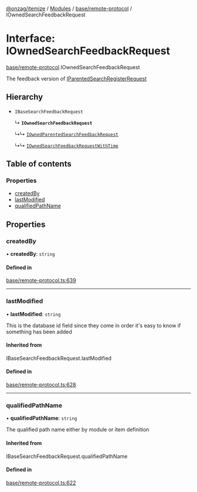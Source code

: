 [@onzag/itemize](../README.md) / [Modules](../modules.md) / [base/remote-protocol](../modules/base_remote_protocol.md) / IOwnedSearchFeedbackRequest

# Interface: IOwnedSearchFeedbackRequest

[base/remote-protocol](../modules/base_remote_protocol.md).IOwnedSearchFeedbackRequest

The feedback version of [IParentedSearchRegisterRequest](base_remote_protocol.IParentedSearchRegisterRequest.md)

## Hierarchy

- `IBaseSearchFeedbackRequest`

  ↳ **`IOwnedSearchFeedbackRequest`**

  ↳↳ [`IOwnedParentedSearchFeedbackRequest`](base_remote_protocol.IOwnedParentedSearchFeedbackRequest.md)

  ↳↳ [`IOwnedSearchFeedbackRequestWithTime`](client_internal_testing.IOwnedSearchFeedbackRequestWithTime.md)

## Table of contents

### Properties

- [createdBy](base_remote_protocol.IOwnedSearchFeedbackRequest.md#createdby)
- [lastModified](base_remote_protocol.IOwnedSearchFeedbackRequest.md#lastmodified)
- [qualifiedPathName](base_remote_protocol.IOwnedSearchFeedbackRequest.md#qualifiedpathname)

## Properties

### createdBy

• **createdBy**: `string`

#### Defined in

[base/remote-protocol.ts:639](https://github.com/onzag/itemize/blob/a24376ed/base/remote-protocol.ts#L639)

___

### lastModified

• **lastModified**: `string`

This is the database id field
since they come in order it's easy to know if
something has been added

#### Inherited from

IBaseSearchFeedbackRequest.lastModified

#### Defined in

[base/remote-protocol.ts:628](https://github.com/onzag/itemize/blob/a24376ed/base/remote-protocol.ts#L628)

___

### qualifiedPathName

• **qualifiedPathName**: `string`

The qualified path name either by module
or item definition

#### Inherited from

IBaseSearchFeedbackRequest.qualifiedPathName

#### Defined in

[base/remote-protocol.ts:622](https://github.com/onzag/itemize/blob/a24376ed/base/remote-protocol.ts#L622)
